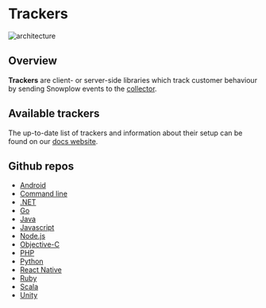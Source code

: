 # Trackers

![architecture][architecture-image]

## Overview

**Trackers** are client- or server-side libraries which track customer behaviour by sending Snowplow events to the [collector][collector].

## Available trackers

The up-to-date list of trackers and information about their setup can be found on our [docs website][docs-website].

## Github repos

- [Android](https://github.com/snowplow/snowplow-android-tracker)
- [Command line](https://github.com/snowplow/snowplow-tracking-cli)
- [.NET](https://github.com/snowplow/snowplow-dotnet-tracker)
- [Go](https://github.com/snowplow/snowplow-golang-tracker)
- [Java](https://github.com/snowplow/snowplow-java-tracker)
- [Javascript](https://github.com/snowplow/snowplow-javascript-tracker)
- [Node.js](https://github.com/snowplow/snowplow-nodejs-tracker)
- [Objective-C](https://github.com/snowplow/snowplow-objc-tracker)
- [PHP](https://github.com/snowplow/snowplow-php-tracker)
- [Python](https://github.com/snowplow/snowplow-python-tracker)
- [React Native](https://github.com/snowplow-incubator/snowplow-react-native-tracker)
- [Ruby](https://github.com/snowplow/snowplow-ruby-tracker)
- [Scala](https://github.com/snowplow/snowplow-scala-tracker)
- [Unity](https://github.com/snowplow/snowplow-unity-tracker)

[architecture-image]: https://d3i6fms1cm1j0i.cloudfront.net/github-wiki/images/snowplow-architecture-1a-trackers.png

[collector]: https://github.com/snowplow/stream-collector/

[docs-website]: https://docs.snowplowanalytics.com/docs/setup-snowplow-on-aws/setup-trackers/

